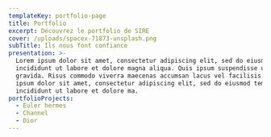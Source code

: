 ```yaml
---
templateKey: portfolio-page
title: Portfolio
excerpt: Découvrez le portfolio de SIRE
cover: /uploads/spacex-71873-unsplash.png
subTitle: Ils nous font confiance
presentation: >-
  Lorem ipsum dolor sit amet, consectetur adipiscing elit, sed do eiusmod tempor
  incididunt ut labore et dolore magna aliqua. Quis ipsum suspendisse ultrices
  gravida. Risus commodo viverra maecenas accumsan lacus vel facilisis. Lorem
  ipsum dolor sit amet, consectetur adipiscing elit, sed do eiusmod tempor
  incididunt ut labore et dolore ma.
portfolioProjects:
  - Euler hermes
  - Channel
  - Dior
---
```


